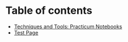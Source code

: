 # Table of contents

* [Techniques and Tools: Practicum Notebooks](README.md)
* [Test Page](test-page.md)

